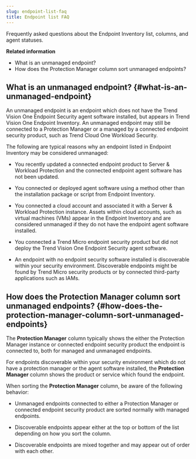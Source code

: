 ```yaml
---
slug: endpoint-list-faq
title: Endpoint list FAQ
---
```


Frequently asked questions about the Endpoint Inventory list, columns, and agent statuses.

**Related information**

- What is an unmanaged endpoint?
- How does the Protection Manager column sort unmanaged endpoints?

## What is an unmanaged endpoint? {#what-is-an-unmanaged-endpoint}

An unmanaged endpoint is an endpoint which does not have the Trend Vision One Endpoint Security agent software installed, but appears in Trend Vision One Endpoint Inventory. An unmanaged endpoint may still be connected to a Protection Manager or a managed by a connected endpoint security product, such as Trend Cloud One Workload Security.

The following are typical reasons why an endpoint listed in Endpoint Inventory may be considered unmanaged:

- You recently updated a connected endpoint product to Server & Workload Protection and the connected endpoint agent software has not been updated.

- You connected or deployed agent software using a method other than the installation package or script from Endpoint Inventory.

- You connected a cloud account and associated it with a Server & Workload Protection instance. Assets within cloud accounts, such as virtual machines (VMs) appear in the Endpoint Inventory and are considered unmanaged if they do not have the endpoint agent software installed.

- You connected a Trend Micro endpoint security product but did not deploy the Trend Vision One Endpoint Security agent software.

- An endpoint with no endpoint security software installed is discoverable within your security environment. Discoverable endpoints might be found by Trend Micro security products or by connected third-party applications such as IAMs.

## How does the Protection Manager column sort unmanaged endpoints? {#how-does-the-protection-manager-column-sort-unmanaged-endpoints}

The **Protection Manager** column typically shows the either the Protection Manager instance or connected endpoint security product the endpoint is connected to, both for managed and unmanaged endpoints.

For endpoints discoverable within your security environment which do not have a protection manager or the agent software installed, the **Protection Manager** column shows the product or service which found the endpoint.

When sorting the **Protection Manager** column, be aware of the following behavior:

- Unmanaged endpoints connected to either a Protection Manager or connected endpoint security product are sorted normally with managed endpoints.

- Discoverable endpoints appear either at the top or bottom of the list depending on how you sort the column.

- Discoverable endpoints are mixed together and may appear out of order with each other.
